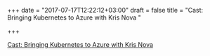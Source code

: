 +++
date = "2017-07-17T12:22:12+03:00"
draft = false
title = "Cast: Bringing Kubernetes to Azure with Kris Nova "

+++

<p><a href="https://changelog.com/gotime/50">Cast: Bringing Kubernetes to Azure with Kris Nova </a></p>